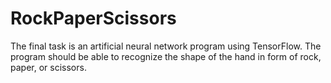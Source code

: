 # RockPaperScissors
The final task is an artificial neural network program using TensorFlow. The program should be able to recognize the shape of the hand in form of rock, paper, or scissors.
